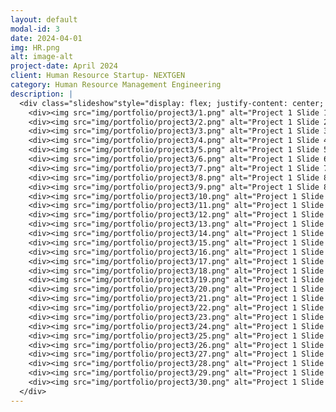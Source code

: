 ```yaml
---
layout: default
modal-id: 3
date: 2024-04-01
img: HR.png
alt: image-alt
project-date: April 2024
client: Human Resource Startup- NEXTGEN
category: Human Resource Management Engineering
description: |
  <div class="slideshow"style="display: flex; justify-content: center; align-items: center; flex-direction: column;">
    <div><img src="img/portfolio/project3/1.png" alt="Project 1 Slide 1"></div>
    <div><img src="img/portfolio/project3/2.png" alt="Project 1 Slide 2"></div>
    <div><img src="img/portfolio/project3/3.png" alt="Project 1 Slide 3"></div>
    <div><img src="img/portfolio/project3/4.png" alt="Project 1 Slide 4"></div>
    <div><img src="img/portfolio/project3/5.png" alt="Project 1 Slide 5"></div>
    <div><img src="img/portfolio/project3/6.png" alt="Project 1 Slide 6"></div>
    <div><img src="img/portfolio/project3/7.png" alt="Project 1 Slide 7"></div>
    <div><img src="img/portfolio/project3/8.png" alt="Project 1 Slide 8"></div>
    <div><img src="img/portfolio/project3/9.png" alt="Project 1 Slide 8"></div>
    <div><img src="img/portfolio/project3/10.png" alt="Project 1 Slide 8"></div>
    <div><img src="img/portfolio/project3/11.png" alt="Project 1 Slide 8"></div>
    <div><img src="img/portfolio/project3/12.png" alt="Project 1 Slide 8"></div>
    <div><img src="img/portfolio/project3/13.png" alt="Project 1 Slide 8"></div>
    <div><img src="img/portfolio/project3/14.png" alt="Project 1 Slide 8"></div>
    <div><img src="img/portfolio/project3/15.png" alt="Project 1 Slide 8"></div>
    <div><img src="img/portfolio/project3/16.png" alt="Project 1 Slide 8"></div>
    <div><img src="img/portfolio/project3/17.png" alt="Project 1 Slide 8"></div>
    <div><img src="img/portfolio/project3/18.png" alt="Project 1 Slide 8"></div>
    <div><img src="img/portfolio/project3/19.png" alt="Project 1 Slide 8"></div>
    <div><img src="img/portfolio/project3/20.png" alt="Project 1 Slide 8"></div>
    <div><img src="img/portfolio/project3/21.png" alt="Project 1 Slide 8"></div>
    <div><img src="img/portfolio/project3/22.png" alt="Project 1 Slide 8"></div>
    <div><img src="img/portfolio/project3/23.png" alt="Project 1 Slide 8"></div>
    <div><img src="img/portfolio/project3/24.png" alt="Project 1 Slide 8"></div>
    <div><img src="img/portfolio/project3/25.png" alt="Project 1 Slide 8"></div>
    <div><img src="img/portfolio/project3/26.png" alt="Project 1 Slide 8"></div>
    <div><img src="img/portfolio/project3/27.png" alt="Project 1 Slide 8"></div>
    <div><img src="img/portfolio/project3/28.png" alt="Project 1 Slide 8"></div>
    <div><img src="img/portfolio/project3/29.png" alt="Project 1 Slide 8"></div>
    <div><img src="img/portfolio/project3/30.png" alt="Project 1 Slide 8"></div>
  </div>
---
```

